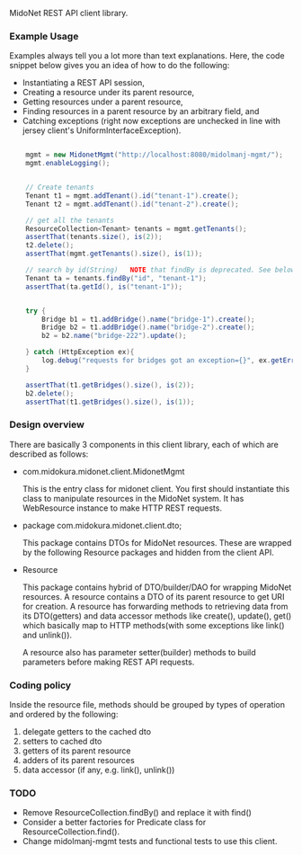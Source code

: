 MidoNet REST API client library.

### Example Usage

Examples always tell you a lot more than text explanations.
Here, the code snippet below gives you an idea of how to do the following:

 * Instantiating a REST API session,
 * Creating a resource under its parent resource,
 * Getting resources under a parent resource,
 * Finding resources in a parent resource by an arbitrary field, and
 * Catching exceptions (right now exceptions are unchecked in line
   with jersey client's  UniformInterfaceException).


```java

    mgmt = new MidonetMgmt("http://localhost:8080/midolmanj-mgmt/");
    mgmt.enableLogging();


    // Create tenants
    Tenant t1 = mgmt.addTenant().id("tenant-1").create();
    Tenant t2 = mgmt.addTenant().id("tenant-2").create();

    // get all the tenants
    ResourceCollection<Tenant> tenants = mgmt.getTenants();
    assertThat(tenants.size(), is(2));
    t2.delete();
    assertThat(mgmt.getTenants().size(), is(1));

    // search by id(String)   NOTE that findBy is deprecated. See below.
    Tenant ta = tenants.findBy("id", "tenant-1");
    assertThat(ta.getId(), is("tenant-1"));


    try {
        Bridge b1 = t1.addBridge().name("bridge-1").create();
        Bridge b2 = t1.addBridge().name("bridge-2").create();
        b2 = b2.name("bridge-222").update();

    } catch (HttpException ex){
        log.debug("requests for bridges got an exception={}", ex.getError());
    }

    assertThat(t1.getBridges().size(), is(2));
    b2.delete();
    assertThat(t1.getBridges().size(), is(1));

```

### Design overview

There are basically 3 components in this client library, each of which
are described as follows:

*   com.midokura.midonet.client.MidonetMgmt

    This is the entry class for midonet client. You first should instantiate
    this class to manipulate resources in the MidoNet system.
    It has WebResource instance to make HTTP REST requests.

*   package com.midokura.midonet.client.dto;

    This package contains DTOs for MidoNet resources.
    These are wrapped by the following Resource packages and hidden from
    the client API.


* Resource

    This package contains hybrid of DTO/builder/DAO for wrapping MidoNet
    resources.
    A resource contains a DTO of its parent resource to get URI for creation.
    A resource has forwarding methods to retrieving data from its DTO(getters)
    and data accessor methods like create(), update(), get() which basically
    map to HTTP methods(with some exceptions like link() and unlink()).

    A resource also has parameter setter(builder) methods to build parameters
    before making REST API requests.


### Coding policy

Inside the resource file, methods should be grouped by types of operation
and ordered by the following:

1. delegate getters to the cached dto
2. setters to cached dto
3. getters of its parent resource
4. adders of its parent resources
5. data accessor (if any, e.g. link(), unlink())


### TODO

* Remove ResourceCollection.findBy() and replace it with find()
* Consider a better factories for Predicate class for ResourceCollection.find().
* Change midolmanj-mgmt tests and functional tests to use this client.

